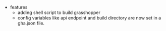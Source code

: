 * features
    * adding shell script to build grasshopper
    * config variables like api endpoint and build directory are now set in a gha.json file.